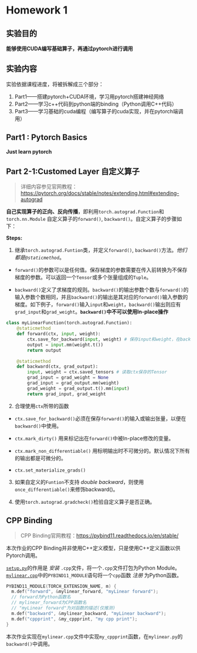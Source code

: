 # Homework 1

## 实验目的

**能够使用CUDA编写基础算子，再通过pytorch进行调用**


## 实验内容

实验依据课程进度，将被拆解成三个部分：

1. Part1——搭建pytorch+CUDA环境，学习用pytorch搭建神经网络
2. Part2——学习c++代码到python端的binding（Python调用C++代码）
3. Part3——学习基础的cuda编程（编写算子的cuda实现，并在pytorch端调用）


## Part1 : Pytorch Basics

**Just learn pytorch**

## Part 2-1:Customed Layer 自定义算子

> 详细内容参见官网教程：https://pytorch.org/docs/stable/notes/extending.html#extending-autograd

**自己实现算子的正向、反向传播**，即利用`torch.autograd.Function`和`torch.nn.Module` 自定义算子的`forward()`, `backward()`。自定义算子的步骤如下：

**Steps:**

1. 继承`torch.autograd.Funtion`类，并定义`forward()`, `backward()`方法。*他们都是`@staticmethod`*。

* `forward()`的参数可以是任何值。保存梯度的参数需要在传入前转换为不保存梯度的参数。可以返回一个`Tensor`或多个张量组成的`Tuple`。

* `backward()`定义了求梯度的规则。`backward()`的输出参数个数与`forward()`的输入参数个数相同，并且`backward()`的输出是其对应的`forward()`输入参数的梯度。如下例子，`forward()`输入`input`和`weight`，`backward()`输出则应有`grad_input`和`grad_weight`。**`backward()`中不可以使用In-place操作**

```python
class myLinearFunction(torch.autograd.Function):
    @staticmethod
    def forward(ctx, input, weight):
        ctx.save_for_backward(input, weight) # 保存input和weight，在backward()回使用
        output = input.mm(weight.t())
        return output
        
    @staticmethod
    def backward(ctx, grad_output):
        input, weight = ctx.saved_tensors # 读取ctx保存的Tensor
        grad_input = grad_weight = None
        grad_input = grad_output.mm(weight)
        grad_weight = grad_output.t().mm(input)
        return grad_input, grad_weight
```

2. 合理使用`ctx`所带的函数

* `ctx.save_for_backward()`必须在保存`forward()`的输入或输出张量，以便在`backward()`中使用。

* `ctx.mark_dirty()` 用来标记出在`forward()`中被In-place修改的变量。

* `ctx.mark_non_differentiable()` 用标明输出时不可微分的。默认情况下所有的输出都是可微分的。

* `ctx.set_materialize_grads()`

3. 如果自定义的`Funtion`不支持 _double backward_，则使用`once_differentiable()`来修饰backward()。

4. 使用`torch.autograd.gradcheck()`检验自定义算子是否正确。

## CPP Binding

> CPP Binding官网教程：https://pybind11.readthedocs.io/en/stable/

本次作业的CPP Binding并非使用C++定义模型，只是使用C++定义函数以供Pytorch调用。

[`setup.py`](https://github.com/guanrenyang/AI3615-AI-Chip-Design/blob/main/hw1/2.%20customed%20layer%20%2B%20cpp%20binding/2.%20cpp%20binding/setup.py)的作用是 _安装_ `.cpp`文件，将一个`.cpp`文件打包为Python Module。
[`mylinear.cpp`](https://github.com/guanrenyang/AI3615-AI-Chip-Design/blob/main/hw1/2.%20customed%20layer%20%2B%20cpp%20binding/2.%20cpp%20binding/mylinear.cpp)中的`PYBIND11_MODULE`语句将一个`cpp`函数 _注册_ 为Python函数。

```cpp
PYBIND11_MODULE(TORCH_EXTENSION_NAME, m) {
  m.def("forward", &mylinear_forward, "myLinear forward"); 
  // forward为Python函数名
  // mylinear_forward为CPP函数名
  // "myLinear forward"为对函数的描述(仅推测)
  m.def("backward", &mylinear_backward, "myLinear backward");
  m.def("cppprint", &my_cppprint, "my cpp print");
}
```

本次作业实现在`mylinear.cpp`文件中实现`my_cppprint`函数，在`mylinear.py`的`backward()`中调用。
